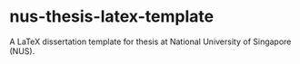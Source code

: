 # nus-thesis-latex-template
A LaTeX dissertation template for thesis at National University of Singapore (NUS).
